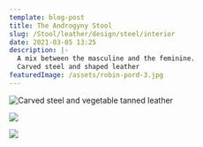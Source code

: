 ```yaml
---
template: blog-post
title: The Androgyny Stool
slug: /Stool/leather/design/steel/interior
date: 2021-03-05 13:25
description: |-
  A mix between the masculine and the feminine.
  Carved steel and shaped leather
featuredImage: /assets/robin-pord-3.jpg
---
```

![Carved steel and vegetable tanned leather](/assets/robin-pord-8.jpg)

![](/assets/img_1247.jpg)

![](/assets/robin-pord-7.jpg)